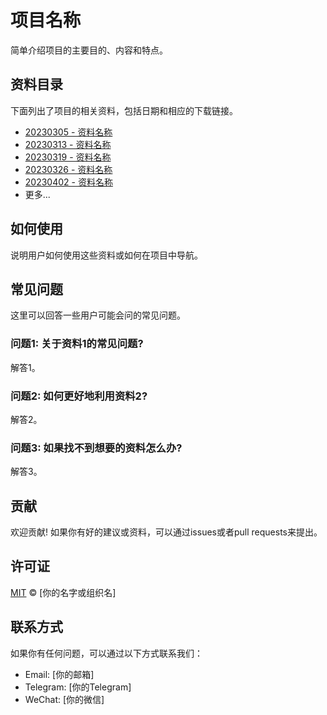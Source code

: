 # 项目名称

简单介绍项目的主要目的、内容和特点。

## 资料目录

下面列出了项目的相关资料，包括日期和相应的下载链接。

- [20230305 - 资料名称](https://pan.baidu.com/s/10nFd9HMV7n6mJwydH-1b3Q?pwd=642l)
- [20230313 - 资料名称](https://pan.baidu.com/s/1RdIkCwF0VX6Z1-OL1Ky0xg?pwd=clpj)
- [20230319 - 资料名称](下载链接)
- [20230326 - 资料名称](下载链接)
- [20230402 - 资料名称](下载链接)
- 更多...

## 如何使用

说明用户如何使用这些资料或如何在项目中导航。

## 常见问题

这里可以回答一些用户可能会问的常见问题。

### 问题1: 关于资料1的常见问题?

解答1。

### 问题2: 如何更好地利用资料2?

解答2。

### 问题3: 如果找不到想要的资料怎么办?

解答3。

## 贡献

欢迎贡献! 如果你有好的建议或资料，可以通过issues或者pull requests来提出。

## 许可证

[MIT](LICENSE) © [你的名字或组织名]

## 联系方式

如果你有任何问题，可以通过以下方式联系我们：

- Email: [你的邮箱]
- Telegram: [你的Telegram]
- WeChat: [你的微信]
